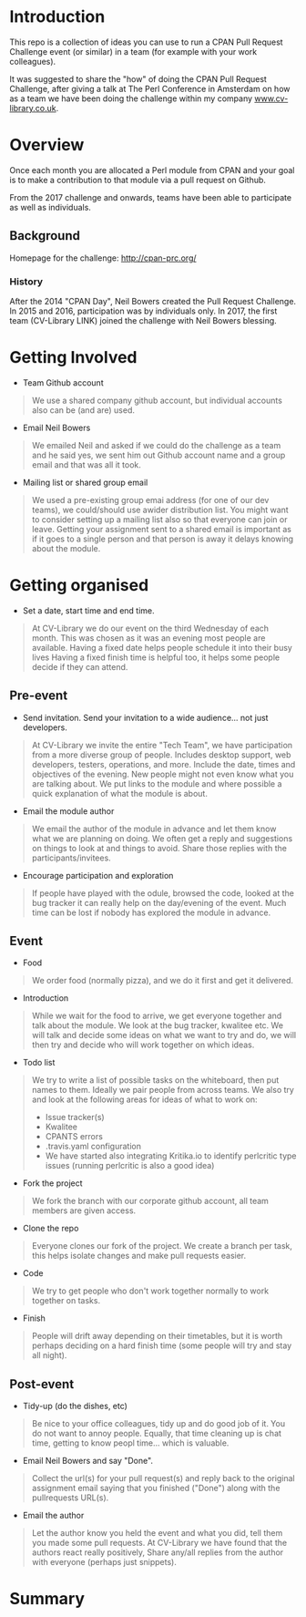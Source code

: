 # Introduction
This repo is a collection of ideas you can use to run a CPAN Pull Request Challenge event (or similar) in a team (for example with your work colleagues).

It was suggested to share the "how" of doing the CPAN Pull Request Challenge, after giving a talk at The Perl Conference in Amsterdam on how as a team we have been doing the challenge within my company www.cv-library.co.uk.

# Overview
Once each month you are allocated a Perl module from CPAN and your goal is to make a contribution to that module via a pull request on Github.

From the 2017 challenge and onwards, teams have been able to participate as well as individuals.

## Background
Homepage for the challenge: http://cpan-prc.org/

### History
After the 2014 "CPAN Day", Neil Bowers created the Pull Request Challenge. In 2015 and 2016, participation was by individuals only. In 2017, the first team (CV-Library LINK) joined the challenge with Neil Bowers blessing.

# Getting Involved
* Team Github account
> We use a shared company github account, but individual accounts also can be (and are) used.

* Email Neil Bowers
> We emailed Neil and asked if we could do the challenge as a team and he said yes, we sent him out Github account name and a group email and that was all it took.

* Mailing list or shared group email
> We used a pre-existing group emai address (for one of our dev teams), we could/should use awider distribution list. You might want to consider setting up a mailing list also so that everyone can join or leave. Getting your assignment sent to a shared email is important as if it goes to a single person and that person is away it delays knowing about the module.
# Getting organised

* Set a date, start time and end time.
> At CV-Library we do our event on the third Wednesday of each month. This was chosen as it was an evening most people are available.
> Having a fixed date helps people schedule it into their busy lives
> Having a fixed finish time is helpful too, it helps some people decide if they can attend.


## Pre-event
* Send invitation. Send your invitation to a wide audience... not just developers.
> At CV-Library we invite the entire  "Tech Team", we have participation from a more diverse group of people. Includes desktop support, web developers, testers, operations, and more.
> Include the date, times and objectives of the evening. New people might not even know what you are talking about.
> We put links to the module and where possible a quick explanation of what the module is about.

* Email the module author
> We email the author of the module in advance and let them know what we are planning on doing.
> We often get a reply and suggestions on things to look at and things to avoid. Share those replies with the participants/invitees.

* Encourage participation and exploration
> If people have played with the odule, browsed the code, looked at the bug tracker it can really help on the day/evening of the event.
> Much time can be lost if nobody has explored the module in advance.

## Event
* Food
> We order food (normally pizza), and we do it first and get it delivered.
* Introduction
> While we wait for the food to arrive, we get everyone together and talk about the module. We look at the bug tracker, kwalitee etc.
> We will talk and decide some ideas on what we want to try and do, we will then try and decide who will work together on which ideas.
* Todo list
> We try to write a list of possible tasks on the whiteboard, then put names to them. Ideally we pair people from across teams.
> We also try and look at the following areas for ideas of what to work on:
> * Issue tracker(s)
> * Kwalitee
> * CPANTS errors
> * .travis.yaml configuration
> * We have started also integrating Kritika.io to identify perlcritic type issues (running perlcritic is also a good idea)
* Fork the project
> We fork the branch with our corporate github account, all team members are given access.
* Clone the repo
> Everyone clones our fork of the project.
> We create a branch per task, this helps isolate changes and make pull requests easier.
* Code
> We try to get people who don't work together normally to work together on tasks.
* Finish
> People will drift away depending on their timetables, but it is worth perhaps deciding on a hard finish time (some people will try and stay all night).

## Post-event
* Tidy-up (do the dishes, etc)
> Be nice to your office colleagues, tidy up and do good job of it. You do not want to annoy people.
> Equally, that time cleaning up is chat time, getting to know peopl time... which is valuable.

* Email Neil Bowers and say "Done".
> Collect the url(s) for your pull request(s) and reply back to the original assignment email saying that you finished ("Done") along with the pullrequests URL(s).

* Email the author
> Let the author know you held the event and what you did, tell them you made some pull requests.
> At CV-Library we have found that the authors react really positively,
> Share any/all replies from the author with everyone (perhaps just snippets).
# Summary



